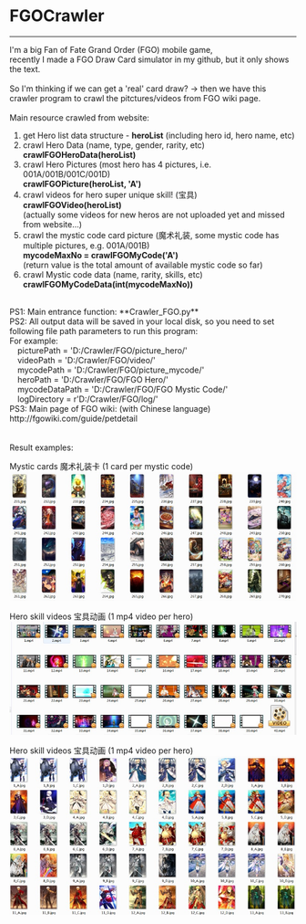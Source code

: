 # FGOCrawler
---
I'm a big Fan of Fate Grand Order (FGO) mobile game, <br>
recently I made a FGO Draw Card simulator in my github, but it only shows the text.<br>
<br>
So I'm thinking if we can get a 'real' card draw? -> then we have this crawler program to crawl the pitctures/videos from FGO wiki page. <br>
<br>
Main resource crawled from website: <br>
1. get Hero list data structure - **heroList** (including hero id, hero name, etc) <br>
2. crawl Hero Data (name, type, gender, rarity, etc) <br>
**crawlFGOHeroData(heroList)** <br>
3. crawl Hero Pictures (most hero has 4 pictures, i.e. 001A/001B/001C/001D) <br>
**crawlFGOPicture(heroList, 'A')** <br>
4. crawl videos for hero super unique skill! (宝具) <br>
**crawlFGOVideo(heroList)** <br>
(actually some videos for new heros are not uploaded yet and missed from website...) <br>
5. crawl the mystic code card picture (魔术礼装, some mystic code has multiple pictures, e.g. 001A/001B) <br>
**mycodeMaxNo = crawlFGOMyCode('A')** <br>
(return value is the total amount of available mystic code so far) <br>
6. crawl Mystic code data (name, rarity, skills, etc) <br>
**crawlFGOMyCodeData(int(mycodeMaxNo))** <br>
<br>
PS1: Main entrance function: **Crawler_FGO.py** <br>
PS2: All output data will be saved in your local disk, so you need to set following file path parameters to run this program: <br>
For example: <br>
  &emsp;picturePath = 'D:/Crawler/FGO/picture_hero/' <br>
  &emsp;videoPath = 'D:/Crawler/FGO/video/' <br>
  &emsp;mycodePath = 'D:/Crawler/FGO/picture_mycode/' <br>
  &emsp;heroPath = 'D:/Crawler/FGO/FGO Hero/' <br>
  &emsp;mycodeDataPath = 'D:/Crawler/FGO/FGO Mystic Code/' <br>
  &emsp;logDirectory = r'D:/Crawler/FGO/log/' <br>
PS3: Main page of FGO wiki: (with Chinese language)<br>
http://fgowiki.com/guide/petdetail <br>
<br>
<br>
Result examples: <br>

Mystic cards 魔术礼装卡 (1 card per mystic code) <br>
![image](https://github.com/Perryxubit/FGOCrawler/blob/master/pictures/MysticCodeCards.jpg)

Hero skill videos 宝具动画 (1 mp4 video per hero) <br>
![image](https://github.com/Perryxubit/FGOCrawler/blob/master/pictures/HeroVideos.jpg)

Hero skill videos 宝具动画 (1 mp4 video per hero) <br>
![image](https://github.com/Perryxubit/FGOCrawler/blob/master/pictures/HeroCards.jpg)
